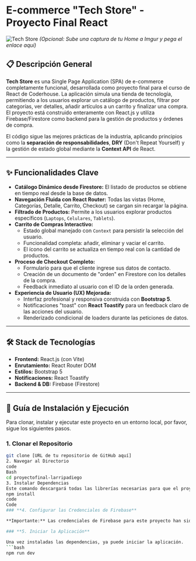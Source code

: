 # E-commerce "Tech Store" - Proyecto Final React

![Tech Store](https://i.imgur.com/tu-imagen.png) 
*(Opcional: Sube una captura de tu Home a Imgur y pega el enlace aquí)*

## 📋 Descripción General

**Tech Store** es una Single Page Application (SPA) de e-commerce completamente funcional, desarrollada como proyecto final para el curso de React de Coderhouse. La aplicación simula una tienda de tecnología, permitiendo a los usuarios explorar un catálogo de productos, filtrar por categorías, ver detalles, añadir artículos a un carrito y finalizar una compra. El proyecto está construido enteramente con React.js y utiliza Firebase/Firestore como backend para la gestión de productos y órdenes de compra.

El código sigue las mejores prácticas de la industria, aplicando principios como la **separación de responsabilidades**, **DRY** (Don't Repeat Yourself) y la gestión de estado global mediante la **Context API** de React.

---

## ✨ Funcionalidades Clave

*   **Catálogo Dinámico desde Firestore:** El listado de productos se obtiene en tiempo real desde la base de datos.
*   **Navegación Fluida con React Router:** Todas las vistas (Home, Categorías, Detalle, Carrito, Checkout) se cargan sin recargar la página.
*   **Filtrado de Productos:** Permite a los usuarios explorar productos específicos (`Laptops`, `Celulares`, `Tablets`).
*   **Carrito de Compras Interactivo:**
    -   Estado global manejado con `Context` para persistir la selección del usuario.
    -   Funcionalidad completa: añadir, eliminar y vaciar el carrito.
    -   El ícono del carrito se actualiza en tiempo real con la cantidad de productos.
*   **Proceso de Checkout Completo:**
    -   Formulario para que el cliente ingrese sus datos de contacto.
    -   Creación de un documento de "orden" en Firestore con los detalles de la compra.
    -   Feedback inmediato al usuario con el ID de la orden generada.
*   **Experiencia de Usuario (UX) Mejorada:**
    -   Interfaz profesional y responsiva construida con **Bootstrap 5**.
    -   Notificaciones "toast" con **React Toastify** para un feedback claro de las acciones del usuario.
    -   Renderizado condicional de loaders durante las peticiones de datos.

---

## 🛠️ Stack de Tecnologías

*   **Frontend:** React.js (con Vite)
*   **Enrutamiento:** React Router DOM
*   **Estilos:** Bootstrap 5
*   **Notificaciones:** React Toastify
*   **Backend & DB:** Firebase (Firestore)

---

## 🚀 Guía de Instalación y Ejecución

Para clonar, instalar y ejecutar este proyecto en un entorno local, por favor, sigue los siguientes pasos.

### **1. Clonar el Repositorio**

```bash
git clone [URL de tu repositorio de GitHub aquí]
2. Navegar al Directorio
code
Bash
cd proyectofinal-larripadiego
3. Instalar Dependencias
Este comando descargará todas las librerías necesarias para que el proyecto funcione.```bash
npm install
code
Code
### **4. Configurar las Credenciales de Firebase**

**Importante:** Las credenciales de Firebase para este proyecto han sido enviadas por separado para facilitar la corrección. Por favor, asegúrese de que el archivo `src/services/firebase.js` contenga el objeto `firebaseConfig` proporcionado. El proyecto está configurado para leer las credenciales directamente desde este archivo.

### **5. Iniciar la Aplicación**

Una vez instaladas las dependencias, ya puede iniciar la aplicación.
```bash
npm run dev